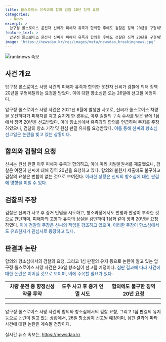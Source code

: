```yaml
---
title: 롤스로이스 유족과의 합의 검찰 20년 징역 요청
categories:
  - News
excerpt: >
  압구정 롤스로이스 운전자 신씨가 피해자 유족과 합의한 후에도 검찰은 징역 20년을 구형해달라고 요청했다. 신씨는 사과와 합의를 했지만, 불원서를 제출하고 무죄를 주장했다. 이에 대해 검찰은 신씨의 변명을 납득하기 어렵다며 항소를 기각하고 20년 징역을 요청했다. 이 사건은 신씨가 약물 취한 상태로 롤스로이스를 운전하다가 사람을 치고 도주한 후 사망에 이를 때 일어난 사건이다. 한편 신씨는 이 사건 외에도 다른 혐의로 재판을 받고 있다.
feature_text: >
  압구정 롤스로이스 운전자 신씨가 피해자 유족과 합의한 후에도 검찰은 징역 20년을 구형해달라고 요청했다. 신씨는 사과와 합의를 했지만, 불원서를 제출하고 무죄를 주장했다. 이에 대해 검찰은 신씨의 변명을 납득하기 어렵다며 항소를 기각하고 20년 징역을 요청했다. 이 사건은 신씨가 약물 취한 상태로 롤스로이스를 운전하다가 사람을 치고 도주한 후 사망에 이를 때 일어난 사건이다. 한편 신씨는 이 사건 외에도 다른 혐의로 재판을 받고 있다.
image: 'https://newsdao.kr/res/images/meta/newsdao_breakingnews.jpg'
---
```


<p><img src="https://newsdao.kr/res/images/meta/newsdao_breakingnews.jpg" alt="ranknews 속보" /></p>

<h2 data-ke-size="size26">사건 개요</h2>

<p data-ke-size="size16">압구정 롤스로이스 사망 사건의 피해자 유족과 합의한 운전자 신씨가 검찰에 의해 징역 20년을 구형해달라는 요청을 받았다. 이에 대한 항소심은 오는 26일에 선고될 예정이다.</p>

<p data-ke-size="size16">압구정 롤스로이스 사망 사건은 2021년 8월에 발생한 사고로, 신씨가 롤스로이스 차량을 운전하다가 피해자를 치고 숨지게 한 경우로, 이후 검찰의 구속 수사를 받은 끝에 1심에서 징역 20년을 선고받았다. 이에 항소심에서 유족과의 합의를 언급하며 무죄를 주장하였으나, 검찰의 항소 기각 및 원심 판결 유지를 요청받았다. <span style="color: #1a5490;">이를 통해 신씨의 항소심 선고일은 논란을 빚고 있는 상황이다.</span></p>

<h2 data-ke-size="size26">합의와 검찰의 요청</h2>

<p data-ke-size="size16">신씨는 원심 판결 이후 피해자 유족과 합의하고, 이에 따라 처벌불원서를 제출했으나, 검찰은 여전히 신씨에 대해 징역 20년을 요청하고 있다. 합의와 불원서 제출에도 불구하고 검찰의 요청은 변함이 없는 것으로 보여진다. <span style="color: #1a5490;">이러한 상황은 신씨의 항소심에 대한 판결에 영향을 미칠 수 있다.</span></p>

<h2 data-ke-size="size26">검찰의 주장</h2>

<p data-ke-size="size16">검찰은 신씨가 사고 후 증거 인멸을 시도하고, 항소과정에서도 변명과 반성이 부족한 것으로 판단하며, 피해자의 고통과 유족의 상실을 감안하여 1심과 같이 징역 20년을 요청하였다. <span style="color: #1a5490;">이에 검찰의 주장은 신씨의 책임을 강조하고 있으며, 이러한 주장이 항소심에서도 유효한지가 관심사로 등장하고 있다.</p>

<h2 data-ke-size="size26">판결과 논란</h2>

<p data-ke-size="size16">합의와 항소심에서의 검찰의 요청, 그리고 1심 판결의 유지 등으로 논란이 일고 있는 압구정 롤스로이스 사망 사건은 26일 항소심이 선고될 예정이다. <span style="color: #1a5490;">심판 결과에 따라 사건에 대한 논란은 이어질 것으로 보이며, 이에 주목할 필요가 있다.</span></p>

<table>
    <tr>
        <td style="text-align: center; height: 17px;"><b>차량 운전 중 향정신성 약물 투약</b></td>
        <td style="text-align: center; height: 17px;"><b>도주 사고 후 증거 인멸 시도</b></td>
        <td style="text-align: center; height: 17px;"><b>합의에도 불구한 징역 20년 요청</b></td>
    </tr>
</table>

<hr>

<p data-ke-size="size16">압구정 롤스로이스 사망 사건의 합의와 항소심에서의 검찰 요청, 그리고 1심 판결의 유지 등으로 논란이 일고 있는 상황에서, 26일 항소심이 선고될 예정이며, 심판 결과에 따라 사건에 대한 논란은 계속될 전망이다.</p>
실시간 뉴스 속보는, <a href="https://newsdao.kr" rel="dofollow">https://newsdao.kr</a>


